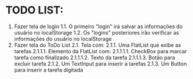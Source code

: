 <h1>TODO LIST:</h1>

1. Fazer tela de login
    1.1. O primeiro "login" irá salvar as informações do usuário no localStorage
    1.2. Os "logins" posteriores irão verificar as informações do usuário no localStorage
2. Fazer tela do ToDo List
    2.1. Tela com:
        2.1.1. Uma FlatList que exibe as tarefas
            2.1.1.1. Elemento da FlatList com:
                2.1.1.1.1. CheckBox para marcar tarefa como finalizado
                2.1.1.1.2. Texto da tarefa
                2.1.1.1.3. Botão para excluir tarefa 
        2.1.2. Um TextInput para inserir a tarefas
        2.1.3. Um Button para inserir a tarefa digitada
